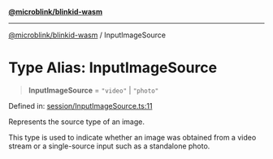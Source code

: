 [**@microblink/blinkid-wasm**](../README.md)

***

[@microblink/blinkid-wasm](../README.md) / InputImageSource

# Type Alias: InputImageSource

> **InputImageSource** = `"video"` \| `"photo"`

Defined in: [session/InputImageSource.ts:11](https://github.com/BlinkID/blinkid-web/blob/main/packages/blinkid-wasm/src/session/InputImageSource.ts)

Represents the source type of an image.

This type is used to indicate whether an image was obtained from a video
stream or a single-source input such as a standalone photo.
